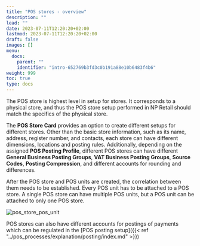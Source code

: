 ```yaml
---
title: "POS stores - overview"
description: ""
lead: ""
date: 2023-07-11T12:20:20+02:00
lastmod: 2023-07-11T12:20:20+02:00
draft: false
images: []
menu:
  docs:
    parent: ""
    identifier: "intro-652769b3fd3c0b191a88e10b6483f4b6"
weight: 999
toc: true
type: docs
---
```


The POS store is highest level in setup for stores. It corresponds to a physical store, and thus the POS store setup performed in NP Retail should match the specifics of the physical store. 

The **POS Store Card** provides an option to create different setups for different stores. Other than the basic store information, such as its name, address, register number, and contacts, each store can have different dimensions, locations and posting rules. Additionally, depending on the assigned **POS Posting Profile**, different POS stores can have different **General Business Posting Groups**, **VAT Business Posting Groups**, **Source Codes**, **Posting Compression**, and different accounts for rounding and differences.

After the POS store and POS units are created, the correlation between them needs to be established. Every POS unit has to be attached to a POS store. A single POS store can have multiple POS units, but a POS unit can be attached to only one POS store.

![pos_store_pos_unit](POS%20store%20vs%20pos%20unit.png)

POS stores can also have different accounts for postings of payments which can be regulated in the [POS posting setup]({{< ref "../pos_processes/explanation/posting/index.md" >}})
